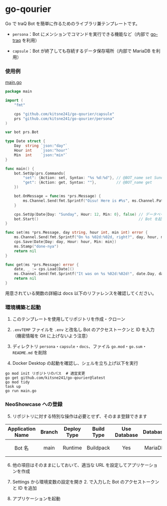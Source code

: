 # go-qourier

Go で traQ Bot を簡単に作るためのライブラリ兼テンプレートです。

- `persona`：Bot にメンションでコマンドを実行できる機能など（内部で [go-traq](https://github.com/traPtitech/go-traq) を利用）

- `capsule`：Bot が終了しても存続するデータ保存場所（内部で MariaDB を利用）

### 使用例

[main.go](https://github.com/kitsne241/go-qourier/blob/main/main.go)

```go
package main

import (
	"fmt"

	cps "github.com/kitsne241/go-qourier/capsule"
	prs "github.com/kitsne241/go-qourier/persona"
)

var bot prs.Bot

type Date struct {
	Day  string `json:"day"`
	Hour int    `json:"hour"`
	Min  int    `json:"min"`
}

func main() {
	bot.SetUp(prs.Commands{
		"set": {Action: set, Syntax: "%s %d:%d"}, // @BOT_name set Sunday 21:00
		"get": {Action: get, Syntax: ""},         // @BOT_name get
	})

	bot.OnMessage = func(ms *prs.Message) {
		ms.Channel.Send(fmt.Sprintf("Oisu! Here is #%s", ms.Channel.Path))
	}

	cps.SetUp(Date{Day: "Sunday", Hour: 12, Min: 0}, false) // データベースに接続・必要に応じて初期化
	bot.Start()                                             // Bot を起動
}

func set(ms *prs.Message, day string, hour int, min int) error {
	ms.Channel.Send(fmt.Sprintf("On %s %02d:%02d, right?", day, hour, min))
	cps.Save(Date{Day: day, Hour: hour, Min: min})
	ms.Stamp("done-nya")
	return nil
}

func get(ms *prs.Message) error {
	date, _ := cps.Load[Date]()
	ms.Channel.Send(fmt.Sprintf("It was on %s %02d:%02d!", date.Day, date.Hour, date.Min))
	return nil
}
```

用意されている関数の詳細は docs 以下のリファレンスを確認してください。

### 環境構築と起動

1. このテンプレートを使用してリポジトリを作成・クローン

2. `.envTEMP` ファイルを `.env` と改名し Bot のアクセストークンと ID を入力（機密情報を Git に上げないよう注意）

3. ディレクトリ `persona`・`capsule`・`docs`、ファイル `go.mod`・`go.sum`・`README.md` を削除

4. Docker Desktop の起動を確認し、シェルを立ち上げ以下を実行

  ```shell
  go mod init リポジトリのパス  # 適宜変更
  go get github.com/kitsne241/go-qourier@latest
  go mod tidy
  task up
  go run main.go
  ```

### NeoShowcase への登録

5. リポジトリに対する特別な操作は必要とせず、そのまま登録できます

| Application Name | Branch | Deploy Type | Build Type | Use Database | Database | Start Immediately |
| :--------------: | :----: | :---------: | :--------: | :----------: | :------: | :---------------: |
|      Bot 名      |  main  |   Runtime   | Buildpack  |     Yes      | MariaDB  |  チェックしない   |

6. 他の項目はそのままにしておいて、適当な URL を設定してアプリケーションを作成

7. Settings から環境変数の設定を開き 2. で入力した Bot のアクセストークンと ID を追加

8. アプリケーションを起動
